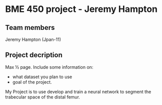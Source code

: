 # BME 450 project - Jeremy Hampton
## Team members
Jeremy Hampton (Jpan-11)
## Project decription
Max ½ page. Include some information on:
- what dataset you plan to use
- goal of the project. 

My Project is to use develop and train a neural network to segment the trabecular space of the distal femur.
